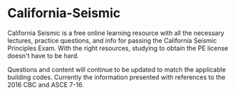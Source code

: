# California-Seismic
California Seismic is a free online learning resource with all the necessary lectures, practice questions, and info for passing the California Seismic Principles Exam. With the right resources, studying to obtain the PE license doesn't have to be hard. 

Questions and content will continue to be updated to match the applicable building codes. Currently the information presented with references to the 2016 CBC and ASCE 7-16.
